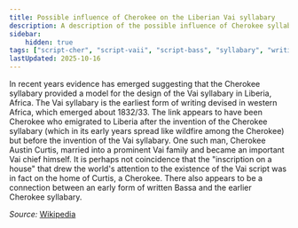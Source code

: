 ```yaml
---
title: Possible influence of Cherokee on the Liberian Vai syllabary
description: A description of the possible influence of Cherokee syllabar on Liberian Vai syllabary
sidebar:
    hidden: true 
tags: ["script-cher", "script-vaii", "script-bass", "syllabary", "writing systems"]
lastUpdated: 2025-10-16
---
```


In recent years evidence has emerged suggesting that the Cherokee syllabary provided a model for the design of the Vai syllabary in Liberia, Africa. The Vai syllabary is the earliest form of writing devised in western Africa, which emerged about 1832/33. The link appears to have been Cherokee who emigrated to Liberia after the invention of the Cherokee syllabary (which in its early years spread like wildfire among the Cherokee) but before the invention of the Vai syllabary. One such man, Cherokee Austin Curtis, married into a prominent Vai family and became an important Vai chief himself. It is perhaps not coincidence that the "inscription on a house" that drew the world's attention to the existence of the Vai script was in fact on the home of Curtis, a Cherokee. There also appears to be a connection between an early form of written Bassa and the earlier Cherokee syllabary.

*Source:* [Wikipedia][wikipedia-cherokee-liberian-vai]

[wikipedia-cherokee-liberian-vai]: http://en.wikipedia.org/wiki/Cherokee_syllabary#Possible_influence_on_Liberian_Vai_syllabary